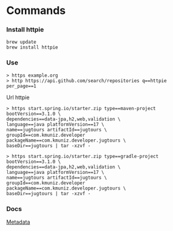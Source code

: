 # Commands

### Install httpie
```
brew update
brew install httpie
```

### Use

```
> https example.org
> http https://api.github.com/search/repositories q==httpie per_page==1

```

Url httpie
```
> https start.spring.io/starter.zip type==maven-project bootVersion==3.1.0 \
dependencies==data-jpa,h2,web,validation \
language==java platformVersion==17 \
name==jugtours artifactId==jugtours \
groupId==com.kmuniz.developer packageName==com.kmuniz.developer.jugtours \
baseDir==jugtours | tar -xzvf -

```

```
> https start.spring.io/starter.zip type==gradle-project bootVersion==3.1.0 \
dependencies==data-jpa,h2,web,validation \
language==java platformVersion==17 \
name==jugtours artifactId==jugtours \
groupId==com.kmuniz.developer packageName==com.kmuniz.developer.jugtours \
baseDir==jugtours | tar -xzvf -

```

### Docs
[Metadata](https://docs.spring.io/initializr/docs/0.3.0.RELEASE/reference/html/metadata-format.html#_content)